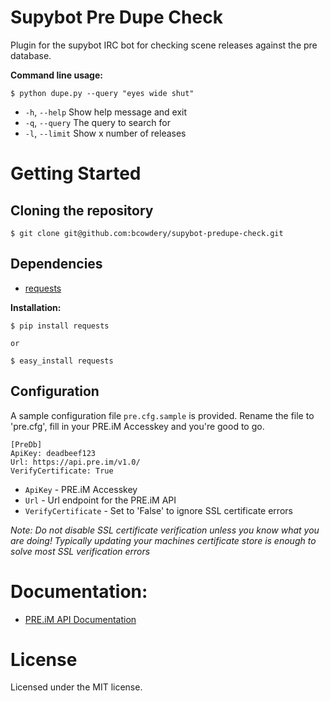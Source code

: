 Supybot Pre Dupe Check
======================

Plugin for the supybot IRC bot for checking scene releases against the pre database.


**Command line usage:**
```
$ python dupe.py --query "eyes wide shut"
```

* `-h`, `--help` Show help message and exit
* `-q`, `--query` The query to search for
* `-l`, `--limit` Show x number of releases



# Getting Started


## Cloning the repository
  
    $ git clone git@github.com:bcowdery/supybot-predupe-check.git

## Dependencies

* [requests](http://docs.python-requests.org/)

**Installation:**
```
$ pip install requests

or

$ easy_install requests
```


## Configuration

A sample configuration file `pre.cfg.sample` is provided. Rename the file to 'pre.cfg', fill in your PRE.iM Accesskey
and you're good to go.


```config
[PreDb]
ApiKey: deadbeef123
Url: https://api.pre.im/v1.0/
VerifyCertificate: True
```

* `ApiKey` - PRE.iM Accesskey
* `Url` - Url endpoint for the PRE.iM API
* `VerifyCertificate` - Set to 'False' to ignore SSL certificate errors

_Note: Do not disable SSL certificate verification unless you know what you are doing! Typically updating your machines
certificate store is enough to solve most SSL verification errors_


# Documentation:

* [PRE.iM API Documentation](https://pre.im/doku/index.htm)


# License

Licensed under the MIT license.
